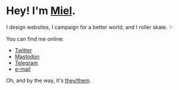 # Hey! I'm [Miel](https://miel.lly.fr).

I design websites, I campaign for a better world, and I roller skate. ✨

You can find me online:

- [Twitter](https://twitter.com/softpandarou)
- [Mastodon](https://eldritch.cafe/@flop)
- [Telegram](https://t.me/pandarou)
- [e-mail](mailto:miel@lly.fr)

Oh, and by the way, it's [they/them](https://pronoun.is/they).
